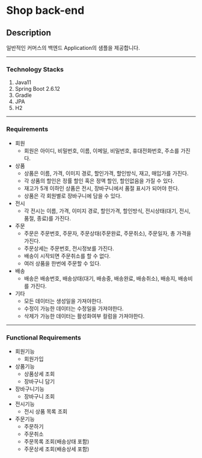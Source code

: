 # Shop back-end

## Description
일반적인 커머스의 백엔드 Application의 샘플을 제공합니다.

----

### Technology Stacks
1. Java11
2. Spring Boot 2.6.12
3. Gradle
4. JPA
5. H2

---

### Requirements

- 회원
  - 회원은 아이디, 비밀번호, 이름, 이메일, 비밀번호, 휴대전화번호, 주소를 가진다.
- 상품
  - 상품은 이름, 가격, 이미지 경로, 할인가격, 할인방식, 재고, 매입가를 가진다.
  - 각 상품의 할인은 정률 할인 혹은 정액 할인, 할인없음을 가질 수 있다.
  - 재고가 5개 이하인 상품은 전시, 장바구니에서 품절 표시가 되어야 한다.
  - 상품은 각 회원별로 장바구니에 담을 수 있다.
- 전시
  - 각 전시는 이름, 가격, 이미지 경로, 할인가격, 할인방식, 전시상태(대기, 전시, 품절, 종료)를 가진다.
- 주문
  - 주문은 주문번호, 주문자, 주문상태(주문완료, 주문취소), 주문일자, 총 가격을 가진다.
  - 주문상세는 주문번호, 전시정보를 가진다.
  - 배송이 시작되면 주문취소를 할 수 없다.
  - 여러 상품을 한번에 주문할 수 있다.
- 배송
  - 배송은 배송번호, 배송상태(대기, 배송중, 배송완료, 배송취소), 배송지, 배송비를 가진다.
- 기타
  - 모든 데이터는 생성일을 가져야한다.
  - 수정이 가능한 데이터는 수정일을 가져야한다.
  - 삭제가 가능한 데이터는 활성화여부 컬럼을 가져야한다.

---

### Functional Requirements

- 회원기능
  - 회원가입
- 상품기능
  - 상품상세 조회
  - 장바구니 담기
- 장바구니기능
  - 장바구니 조회
- 전시기능
  - 전시 상품 목록 조회
- 주문기능
  - 주문하기
  - 주문취소
  - 주문목록 조회(배송상태 포함)
  - 주문상세 조회(배송상세 포함)
